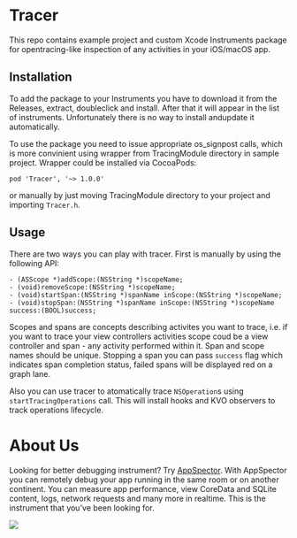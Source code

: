 # Tracer
This repo contains example project and custom Xcode Instruments package for opentracing-like inspection of any activities in your iOS/macOS app.

## Installation
To add the package to your Instruments you have to download it from the Releases, extract, doubleclick and install.
After that it will appear in the list of instruments. Unfortunately there is no way to install andupdate it automatically.

To use the package you need to issue appropriate os_signpost calls, which is more convinient using wrapper from TracingModule directory in sample project. Wrapper could be installed via CocoaPods:

`pod 'Tracer', '~> 1.0.0'`

or manually by just moving TracingModule directory to your project and importing `Tracer.h`.

## Usage
There are two ways you can play with tracer. First is manually by using the following API:
```
- (ASScope *)addScope:(NSString *)scopeName;
- (void)removeScope:(NSString *)scopeName;
- (void)startSpan:(NSString *)spanName inScope:(NSString *)scopeName;
- (void)stopSpan:(NSString *)spanName inScope:(NSString *)scopeName success:(BOOL)success;
```
Scopes and spans are concepts describing activites you want to trace, i.e. if you want to trace your view controllers activities scope coud be a view controller and span - any activity performed within it. Span and scope names should be unique. Stopping a span you can pass `success` flag which indicates span completion status, failed spans will be displayed red on a graph lane.

Also you can use tracer to atomatically trace `NSOperation`s using `startTracingOperations` call. This will install hooks and KVO observers to track operations lifecycle.

# About Us

Looking for better debugging instrument? Try [AppSpector](https://appspector.com). With AppSpector you can remotely debug your app running in the same room or on another continent. You can measure app performance, view CoreData and SQLite content, logs, network requests and many more in realtime. This is the instrument that you've been looking for.

![](https://storage.googleapis.com/appspector-support/screenshots/appspector_twittercover2.png)
